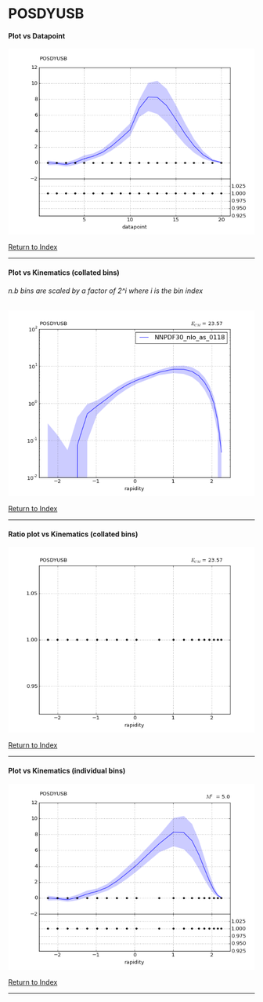 POSDYUSB
========
#### Plot vs Datapoint 
[![POSDYUSB datapoints](POSDYUSB.png)](POSDYUSB.pdf) 

[Return to Index](../index.html)

------------- 
#### Plot vs Kinematics (collated bins) 
###### n.b bins are scaled by a factor of 2^i where i is the bin index  
[![POSDYUSB_0](POSDYUSB_0.png)](POSDYUSB_0.pdf)
      
[Return to Index](../index.html)

------------- 
#### Ratio plot vs Kinematics (collated bins) 
[![POSDYUSB_0](POSDYUSB_0_R.png)](POSDYUSB_0_R.pdf)
      
[Return to Index](../index.html)

------------- 
#### Plot vs Kinematics (individual bins) 
[![POSDYUSB_0_0](POSDYUSB_0_0.png)](POSDYUSB_0_0.pdf)
      
[Return to Index](../index.html)

------------- 
